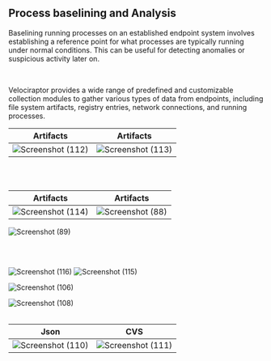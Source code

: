 
## Process baselining and Analysis



Baselining running processes on an established endpoint system involves establishing a reference point for what processes are typically running under normal conditions. This can be useful for detecting anomalies or suspicious activity later on.

<br/>


Velociraptor provides a wide range of predefined and customizable collection modules to gather various types of data from endpoints, including file system artifacts, registry entries, network connections, and running processes.


 |Artifacts             | Artifacts               |
| ---------------------- | ---------------------- |
| ![Screenshot (112)](https://github.com/Hacosta21/Process-Analysis/assets/65152491/01e29f3f-8862-4bf6-ae0d-4cf026e5f401) | ![Screenshot (113)](https://github.com/Hacosta21/Process-Analysis/assets/65152491/e299cfc3-c8be-4445-9be2-ca8daaa35e81)|


<br/>
<br/>


|Artifacts             | Artifacts               |
| ---------------------- | ---------------------- |
| ![Screenshot (114)](https://github.com/Hacosta21/Process-Analysis/assets/65152491/76d97b28-7910-4b72-9435-3128cbcabd7b) | ![Screenshot (88)](https://github.com/Hacosta21/Process-Analysis/assets/65152491/aef524a6-54ec-4704-8ac8-7e217de08578)|

 ![Screenshot (89)](https://github.com/Hacosta21/Process-Analysis/assets/65152491/2cb2698d-992f-4340-a5b6-e2b567569092) 

 
<br/>
<br/>


![Screenshot (116)](https://github.com/Hacosta21/Process-Analysis/assets/65152491/81946a5a-0570-49c4-89d6-38be40fff154)
![Screenshot (115)](https://github.com/Hacosta21/Process-Analysis/assets/65152491/561a5375-be26-49cc-94de-c93ba8c48411)







![Screenshot (106)](https://github.com/Hacosta21/Process-Analysis/assets/65152491/1c9c2f7f-a77d-467e-8455-a9512ec001b7)



![Screenshot (108)](https://github.com/Hacosta21/Process-Analysis/assets/65152491/4f7ee384-145c-44d2-8499-aa68701d7128)
<br/>
<br/>

 |Json           | CVS              |
| ---------------------- | ---------------------- |
| ![Screenshot (110)](https://github.com/Hacosta21/Process-Analysis/assets/65152491/5afef217-f3e4-4321-aece-289c44110bc7)| ![Screenshot (111)](https://github.com/Hacosta21/Process-Analysis/assets/65152491/489cdbf6-0a51-4cb3-b305-ac2d02a82f9f)|



